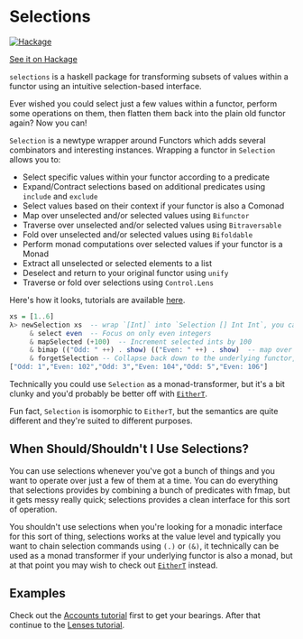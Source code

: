 Selections
==========
[![Hackage](https://img.shields.io/badge/hackage-latest-green.svg)](https://hackage.haskell.org/package/selections)

[See it on Hackage](https://hackage.haskell.org/package/selections)

`selections` is a haskell package for transforming subsets of values within a functor using
an intuitive selection-based interface.

Ever wished you could select just a few values within a functor, perform some
operations on them, then flatten them back into the plain old functor again? Now
you can!

`Selection` is a newtype wrapper around Functors which adds several
combinators and interesting instances. Wrapping a functor in `Selection` allows
you to:

-   Select specific values within your functor according to a predicate
-   Expand/Contract selections based on additional predicates using `include`
    and `exclude`
-   Select values based on their context if your functor is also a Comonad
-   Map over unselected and/or selected values using `Bifunctor`
-   Traverse over unselected and/or selected values using `Bitraversable`
-   Fold over unselected and/or selected values using `Bifoldable`
-   Perform monad computations over selected values if your functor is a Monad
-   Extract all unselected or selected elements to a list
-   Deselect and return to your original functor using `unify`
-   Traverse or fold over selections using `Control.Lens`

Here's how it looks, tutorials are available
[here](https://github.com/ChrisPenner/selections/tree/master/tutorials).

```haskell
xs = [1..6]
λ> newSelection xs  -- wrap `[Int]` into `Selection [] Int Int`, you can wrap any functor
     & select even  -- Focus on only even integers
     & mapSelected (+100)  -- Increment selected ints by 100
     & bimap (("Odd: " ++) . show) (("Even: " ++) . show)  -- map over unselected and selected values respectively
     & forgetSelection -- Collapse back down to the underlying functor, in this case a list
["Odd: 1","Even: 102","Odd: 3","Even: 104","Odd: 5","Even: 106"]
```

Technically you could use `Selection` as a monad-transformer, but it's a bit
clunky and you'd probably be better off with
[`EitherT`](https://hackage.haskell.org/package/either-4.4.1.1/docs/Control-Monad-Trans-Either.html).

Fun fact, `Selection` is isomorphic to `EitherT`, but the semantics are quite
different and they're suited to different purposes.

## When Should/Shouldn't I Use Selections?

You can use selections whenever you've got a bunch of things and you want to operate over just a few of them at a time.
You can do everything that selections provides by combining a bunch of predicates with fmap, but it gets messy really
quick; selections provides a clean interface for this sort of operation.

You shouldn't use selections when you're looking for a monadic interface for this sort of thing, selections works
at the value level and typically you want to chain selection commands using `(.)` or `(&)`, it technically can
be used as a monad transformer if your underlying functor is also a monad, but at that point you may wish to check
out [`EitherT`](https://hackage.haskell.org/package/either-4.4.1.1/docs/Control-Monad-Trans-Either.html) instead.

## Examples

Check out the [Accounts
tutorial](https://github.com/ChrisPenner/selections/tree/master/tutorials/Basic.md)
first to get your bearings. After that continue to the [Lenses
tutorial](https://github.com/ChrisPenner/selections/tree/master/tutorials/Lenses.md).
